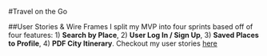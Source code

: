 #Travel on the Go

##User Stories & Wire Frames
I split my MVP into four sprints based off of four features: 1) <b>Search by Place</b>, 2) <b>User Log In / Sign Up</b>, 3) <b>Saved Places to Profile</b>, 4) <b>PDF City Itinerary</b>. Checkout my user stories [here](https://trello.com/b/lScr0B90/travel-on-the-go)
